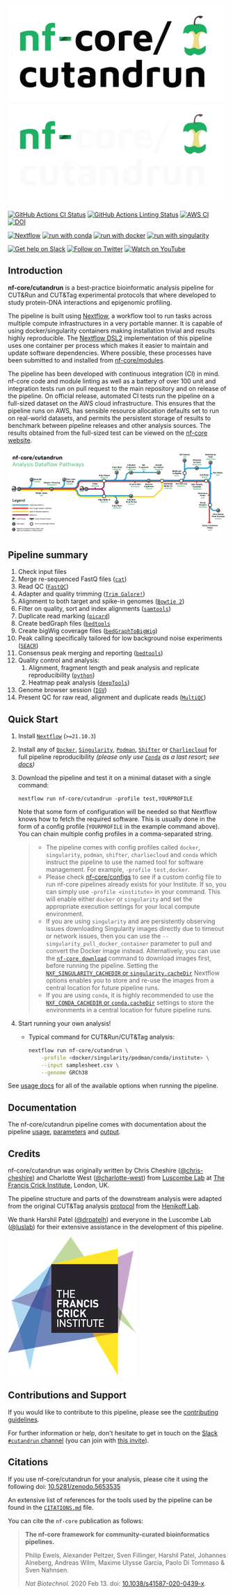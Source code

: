 # ![nf-core/cutandrun](docs/images/nf-core-cutandrun_logo_light.png#gh-light-mode-only) ![nf-core/cutandrun](docs/images/nf-core-cutandrun_logo_dark.png#gh-dark-mode-only)

[![GitHub Actions CI Status](https://github.com/nf-core/cutandrun/workflows/nf-core%20CI/badge.svg)](https://github.com/nf-core/cutandrun/actions?query=workflow%3A%22nf-core+CI%22)
[![GitHub Actions Linting Status](https://github.com/nf-core/cutandrun/workflows/nf-core%20linting/badge.svg)](https://github.com/nf-core/cutandrun/actions?query=workflow%3A%22nf-core+linting%22)
[![AWS CI](https://img.shields.io/badge/CI%20tests-full%20size-FF9900?labelColor=000000&logo=Amazon%20AWS)](https://nf-co.re/cutandrun/results)
[![DOI](http://img.shields.io/badge/DOI-10.5281/zenodo.5653535-1073c8?labelColor=000000)](https://doi.org/10.5281/zenodo.5653535)

[![Nextflow](https://img.shields.io/badge/nextflow%20DSL2-%E2%89%A521.10.3-23aa62.svg?labelColor=000000)](https://www.nextflow.io/)
[![run with conda](http://img.shields.io/badge/run%20with-conda-3EB049?labelColor=000000&logo=anaconda)](https://docs.conda.io/en/latest/)
[![run with docker](https://img.shields.io/badge/run%20with-docker-0db7ed?labelColor=000000&logo=docker)](https://www.docker.com/)
[![run with singularity](https://img.shields.io/badge/run%20with-singularity-1d355c.svg?labelColor=000000)](https://sylabs.io/docs/)

[![Get help on Slack](http://img.shields.io/badge/slack-nf--core%20%23cutandrun-4A154B?labelColor=000000&logo=slack)](https://nfcore.slack.com/channels/cutandrun)
[![Follow on Twitter](http://img.shields.io/badge/twitter-%40nf__core-1DA1F2?labelColor=000000&logo=twitter)](https://twitter.com/nf_core)
[![Watch on YouTube](http://img.shields.io/badge/youtube-nf--core-FF0000?labelColor=000000&logo=youtube)](https://www.youtube.com/c/nf-core)

## Introduction

**nf-core/cutandrun** is a best-practice bioinformatic analysis pipeline for CUT&Run and CUT&Tag experimental protocols that where developed to study protein-DNA interactions and epigenomic profiling.

The pipeline is built using [Nextflow](https://www.nextflow.io), a workflow tool to run tasks across multiple compute infrastructures in a very portable manner. It is capable of using docker/singularity containers making installation trivial and results highly reproducible. The [Nextflow DSL2](https://www.nextflow.io/docs/latest/dsl2.html) implementation of this pipeline uses one container per process which makes it easier to maintain and update software dependencies. Where possible, these processes have been submitted to and installed from [nf-core/modules](https://github.com/nf-core/modules).

The pipeline has been developed with continuous integration (CI) in mind. nf-core code and module linting as well as a battery of over 100 unit and integration tests run on pull request to the main repository and on release of the pipeline. On official release, automated CI tests run the pipeline on a full-sized dataset on the AWS cloud infrastructure. This ensures that the pipeline runs on AWS, has sensible resource allocation defaults set to run on real-world datasets, and permits the persistent storage of results to benchmark between pipeline releases and other analysis sources. The results obtained from the full-sized test can be viewed on the [nf-core website](https://nf-co.re/cutandrun/results).

![pipeline_diagram](docs/images/cutandrun-flow-diagram-v1-0_2.png)

## Pipeline summary

1. Check input files
2. Merge re-sequenced FastQ files ([`cat`](http://www.linfo.org/cat.html))
3. Read QC ([`FastQC`](https://www.bioinformatics.babraham.ac.uk/projects/fastqc/))
4. Adapter and quality trimming ([`Trim Galore!`](https://www.bioinformatics.babraham.ac.uk/projects/trim_galore/))
5. Alignment to both target and spike-in genomes ([`Bowtie 2`](http://bowtie-bio.sourceforge.net/bowtie2/index.shtml))
6. Filter on quality, sort and index alignments ([`samtools`](https://sourceforge.net/projects/samtools/files/samtools/))
7. Duplicate read marking ([`picard`](https://broadinstitute.github.io/picard/))
8. Create bedGraph files ([`bedtools`](https://github.com/arq5x/bedtools2/)
9. Create bigWig coverage files ([`bedGraphToBigWig`](http://hgdownload.soe.ucsc.edu/admin/exe/))
10. Peak calling specifically tailored for low background noise experiments ([`SEACR`](https://github.com/FredHutch/SEACR))
11. Consensus peak merging and reporting ([`bedtools`](https://github.com/arq5x/bedtools2/))
12. Quality control and analysis:
    1. Alignment, fragment length and peak analysis and replicate reproducibility ([`python`](https://www.python.org/))
    2. Heatmap peak analysis ([`deepTools`](https://github.com/deeptools/deepTools/))
13. Genome browser session ([`IGV`](https://software.broadinstitute.org/software/igv/))
14. Present QC for raw read, alignment and duplicate reads ([`MultiQC`](http://multiqc.info/))

## Quick Start

1. Install [`Nextflow`](https://www.nextflow.io/docs/latest/getstarted.html#installation) (`>=21.10.3`)

2. Install any of [`Docker`](https://docs.docker.com/engine/installation/), [`Singularity`](https://www.sylabs.io/guides/3.0/user-guide/), [`Podman`](https://podman.io/), [`Shifter`](https://nersc.gitlab.io/development/shifter/how-to-use/) or [`Charliecloud`](https://hpc.github.io/charliecloud/) for full pipeline reproducibility _(please only use [`Conda`](https://conda.io/miniconda.html) as a last resort; see [docs](https://nf-co.re/usage/configuration#basic-configuration-profiles))_

3. Download the pipeline and test it on a minimal dataset with a single command:

    ```console
    nextflow run nf-core/cutandrun -profile test,YOURPROFILE
    ```

    Note that some form of configuration will be needed so that Nextflow knows how to fetch the required software. This is usually done in the form of a config profile (`YOURPROFILE` in the example command above). You can chain multiple config profiles in a comma-separated string.

    > * The pipeline comes with config profiles called `docker`, `singularity`, `podman`, `shifter`, `charliecloud` and `conda` which instruct the pipeline to use the named tool for software management. For example, `-profile test,docker`.
    > * Please check [nf-core/configs](https://github.com/nf-core/configs#documentation) to see if a custom config file to run nf-core pipelines already exists for your Institute. If so, you can simply use `-profile <institute>` in your command. This will enable either `docker` or `singularity` and set the appropriate execution settings for your local compute environment.
    > * If you are using `singularity` and are persistently observing issues downloading Singularity images directly due to timeout or network issues, then you can use the `--singularity_pull_docker_container` parameter to pull and convert the Docker image instead. Alternatively, you can use the [`nf-core download`](https://nf-co.re/tools/#downloading-pipelines-for-offline-use) command to download images first, before running the pipeline. Setting the [`NXF_SINGULARITY_CACHEDIR` or `singularity.cacheDir`](https://www.nextflow.io/docs/latest/singularity.html?#singularity-docker-hub) Nextflow options enables you to store and re-use the images from a central location for future pipeline runs.
    > * If you are using `conda`, it is highly recommended to use the [`NXF_CONDA_CACHEDIR` or `conda.cacheDir`](https://www.nextflow.io/docs/latest/conda.html) settings to store the environments in a central location for future pipeline runs.

4. Start running your own analysis!

    * Typical command for CUT&Run/CUT&Tag analysis:

        ```bash
        nextflow run nf-core/cutandrun \
            -profile <docker/singularity/podman/conda/institute> \
            --input samplesheet.csv \
            --genome GRCh38
        ```

See [usage docs](https://nf-co.re/cutandrun/usage) for all of the available options when running the pipeline.

## Documentation

The nf-core/cutandrun pipeline comes with documentation about the pipeline [usage](https://nf-co.re/cutandrun/usage), [parameters](https://nf-co.re/cutandrun/parameters) and [output](https://nf-co.re/cutandrun/output).

## Credits

nf-core/cutandrun was originally written by Chris Cheshire ([@chris-cheshire](https://github.com/chris-cheshire)) and Charlotte West ([@charlotte-west](https://github.com/charlotte-west)) from [Luscombe Lab](https://www.crick.ac.uk/research/labs/nicholas-luscombe) at [The Francis Crick Institute](https://www.crick.ac.uk/), London, UK.

The pipeline structure and parts of the downstream analysis were adapted from the original CUT&Tag analysis [protocol](https://yezhengstat.github.io/CUTTag_tutorial/) from the [Henikoff Lab](https://research.fredhutch.org/henikoff/en.html).

We thank Harshil Patel ([@drpatelh](https://github.com/drpatelh)) and everyone in the Luscombe Lab ([@luslab](https://github.com/luslab)) for their extensive assistance in the development of this pipeline.

![[The Francis Crick Institute](https://www.crick.ac.uk/)](docs/images/crick_logo.png)

## Contributions and Support

If you would like to contribute to this pipeline, please see the [contributing guidelines](.github/CONTRIBUTING.md).

For further information or help, don't hesitate to get in touch on the [Slack `#cutandrun` channel](https://nfcore.slack.com/channels/cutandrun) (you can join with [this invite](https://nf-co.re/join/slack)).

## Citations

If you use nf-core/cutandrun for your analysis, please cite it using the following doi: [10.5281/zenodo.5653535](https://doi.org/10.5281/zenodo.5653535)

An extensive list of references for the tools used by the pipeline can be found in the [`CITATIONS.md`](CITATIONS.md) file.

You can cite the `nf-core` publication as follows:

> **The nf-core framework for community-curated bioinformatics pipelines.**
>
> Philip Ewels, Alexander Peltzer, Sven Fillinger, Harshil Patel, Johannes Alneberg, Andreas Wilm, Maxime Ulysse Garcia, Paolo Di Tommaso & Sven Nahnsen.
>
> _Nat Biotechnol._ 2020 Feb 13. doi: [10.1038/s41587-020-0439-x](https://dx.doi.org/10.1038/s41587-020-0439-x).
